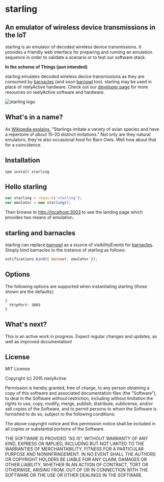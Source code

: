 starling
========


An emulator of wireless device transmissions in the IoT
-------------------------------------------------------

starling is an emulator of decoded wireless device transmissions.  It provides a friendly web interface for preparing and running an emulation sequence in order to validate a scenario or to test our software stack.

__In the scheme of Things (pun intended)__

starling emulates decoded wireless device transmissions as they are consumed by [barnacles](https://www.npmjs.com/package/barnacles) (and soon [barnowl](https://www.npmjs.com/package/barnowl) too).  starling may be used in place of reelyActive hardware.  Check out our [developer page](http://reelyactive.github.io/) for more resources on reelyActive software and hardware.


![starling logo](http://reelyactive.com/images/starling.jpg)


What's in a name?
-----------------

As [Wikipedia explains](http://en.wikipedia.org/wiki/Starling#Mimicry), "Starlings imitate a variety of avian species and have a repertoire of about 15–20 distinct imitations."  Not only are they natural emulators, they're also occasional food for Barn Owls.  Well how about that for a coincidence.


Installation
------------

    npm install starling


Hello starling
--------------

```javascript
var starling = require('starling');
var emulator = new starling();
```

Then browse to [http://localhost:3003](http://localhost:3003) to see the landing page which provides two means of emulation.


starling and barnacles
----------------------

starling can replace [barnowl](https://www.npmjs.com/package/barnowl) as a source of visibilityEvents for [barnacles](https://www.npmjs.com/package/barnacles).  Simply bind barnacles to the instance of starling as follows:

```javascript
notifications.bind({ barnowl: emulator });
```


Options
-------

The following options are supported when instantiating starling (those shown are the defaults):

    {
      httpPort: 3003
    }


What's next?
------------

This is an active work in progress.  Expect regular changes and updates, as well as improved documentation!


License
-------

MIT License

Copyright (c) 2015 reelyActive

Permission is hereby granted, free of charge, to any person obtaining a copy of this software and associated documentation files (the "Software"), to deal in the Software without restriction, including without limitation the rights to use, copy, modify, merge, publish, distribute, sublicense, and/or sell copies of the Software, and to permit persons to whom the Software is furnished to do so, subject to the following conditions:

The above copyright notice and this permission notice shall be included in all copies or substantial portions of the Software.

THE SOFTWARE IS PROVIDED "AS IS", WITHOUT WARRANTY OF ANY KIND, EXPRESS OR 
IMPLIED, INCLUDING BUT NOT LIMITED TO THE WARRANTIES OF MERCHANTABILITY, 
FITNESS FOR A PARTICULAR PURPOSE AND NONINFRINGEMENT. IN NO EVENT SHALL THE 
AUTHORS OR COPYRIGHT HOLDERS BE LIABLE FOR ANY CLAIM, DAMAGES OR OTHER 
LIABILITY, WHETHER IN AN ACTION OF CONTRACT, TORT OR OTHERWISE, ARISING FROM, 
OUT OF OR IN CONNECTION WITH THE SOFTWARE OR THE USE OR OTHER DEALINGS IN 
THE SOFTWARE.

